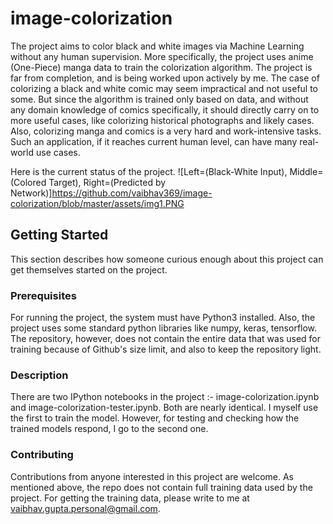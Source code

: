 # image-colorization

The project aims to color black and white images via Machine Learning without any human supervision. More specifically, 
the project uses anime (One-Piece) manga data to train the colorization algorithm. The project is far from completion, 
and is being worked upon actively by me. The case of colorizing a black and white comic may seem impractical and not useful 
to some. But since the algorithm is trained only based on data, and without any domain knowledge of comics specifically, it
should directly carry on to more useful cases, like colorizing historical photographs and likely cases. Also, colorizing manga 
and comics is a very hard and work-intensive tasks. Such an application, if it reaches current human level, can have many real-world
use cases.

Here is the current status of the project.
![Left=(Black-White Input), Middle=(Colored Target), Right=(Predicted by Network)]https://github.com/vaibhav369/image-colorization/blob/master/assets/img1.PNG

## Getting Started

This section describes how someone curious enough about this project can get themselves started on the project.

### Prerequisites

For running the project, the system must have Python3 installed. Also, the project uses some standard python libraries like numpy, keras, tensorflow. The repository, however, does not contain the entire data that was used for training because of Github's size limit, and also to keep the repository light. 

### Description

There are two IPython notebooks in the project :- image-colorization.ipynb and image-colorization-tester.ipynb. Both are nearly identical. I myself use the first to train the model. However, for testing and checking how the trained models respond, I go to the second one.

### Contributing

Contributions from anyone interested in this project are welcome. As mentioned above, the repo does not contain full training data used by the project. For getting the training data, please write to me at vaibhav.gupta.personal@gmail.com.
